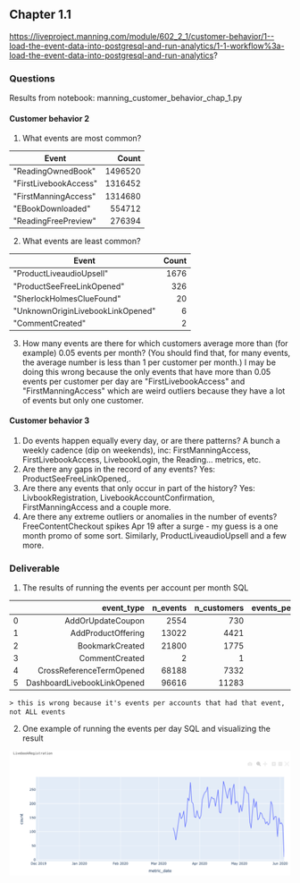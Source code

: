 ## Chapter 1.1
https://liveproject.manning.com/module/602_2_1/customer-behavior/1--load-the-event-data-into-postgresql-and-run-analytics/1-1-workflow%3a-load-the-event-data-into-postgresql-and-run-analytics?

### Questions
Results from notebook: manning_customer_behavior_chap_1.py

#### Customer behavior 2

1. What events are most common?

| Event                 | Count   |
|-----------------------|---------:|
| "ReadingOwnedBook"    | 1496520 |
| "FirstLivebookAccess" | 1316452 |
| "FirstManningAccess"  | 1314680 |
| "EBookDownloaded"     | 554712  |
| "ReadingFreePreview"  | 276394  |

2. What events are least common?

| Event                             | Count |
|-----------------------------------|-------:|
| "ProductLiveaudioUpsell"          | 1676  |
| "ProductSeeFreeLinkOpened"        | 326   |
| "SherlockHolmesClueFound"         | 20    |
| "UnknownOriginLivebookLinkOpened" | 6     |
| "CommentCreated"                  | 2     |

3. How many events are there for which customers average more than (for example) 0.05 events per month? (You should find that, for many events, the average number is less than 1 per customer per month.)
    I may be doing this wrong because the only events that have more than 0.05 events per customer per day are "FirstLivebookAccess" and 
    "FirstManningAccess" which are weird outliers because they have a lot of events but only one customer.

#### Customer behavior 3
1. Do events happen equally every day, or are there patterns?
    A bunch a weekly cadence (dip on weekends), inc: FirstManningAccess, FirstLivebookAccess, LivebookLogin, the Reading... metrics, etc.
2. Are there any gaps in the record of any events?
    Yes: ProductSeeFreeLinkOpened,.
3. Are there any events that only occur in part of the history?
    Yes: LivbookRegistration, LivebookAccountConfirmation, FirstManningAccess and a couple more.
4. Are there any extreme outliers or anomalies in the number of events?
    FreeContentCheckout spikes Apr 19 after a surge - my guess is a one month promo of some sort. Similarly, ProductLiveaudioUpsell and a few more.

### Deliverable
1. The results of running the events per account per month SQL

|   |                  event_type | n_events | n_customers | events_per_cust |  n_month | events_per_cust_per_mon |
|--:|----------------------------:|---------:|------------:|----------------:|---------:|------------------------:|
| 0 |           AddOrUpdateCoupon |     2554 |         730 |               3 | 6.678571 |                0.000573 |
| 1 |          AddProductOffering |    13022 |        4421 |               2 | 6.678571 |                0.000382 |
| 2 |             BookmarkCreated |    21800 |        1775 |              12 | 6.678571 |                0.002292 |
| 3 |              CommentCreated |        2 |           1 |               2 | 6.678571 |                0.000382 |
| 4 |    CrossReferenceTermOpened |    68188 |        7332 |               9 | 6.678571 |                0.001719 |
| 5 | DashboardLivebookLinkOpened |    96616 |       11283 |               8 | 6.678571 |                0.001528 |

    > this is wrong because it's events per accounts that had that event, not ALL events

2. One example of running the events per day SQL and visualizing the result

![Metric by day](/chap1_eventy_by_day.png)


